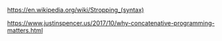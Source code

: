 <https://en.wikipedia.org/wiki/Stropping_(syntax)>

<https://www.justinspencer.us/2017/10/why-concatenative-programming-matters.html>
